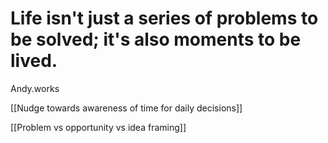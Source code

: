 # Life isn't just a series of problems to be solved; it's also moments to be lived.
Andy.works

[[Nudge towards awareness of time for daily decisions]]

[[Problem vs opportunity vs idea framing]]

<!-- {BearID:BF38D3D7-5180-45D5-BD46-09686B94C609-3865-000003D11A2B9EB4} -->
